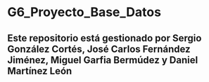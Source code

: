 # G6_Proyecto_Base_Datos

## Este repositorio está gestionado por Sergio González Cortés, José Carlos Fernández Jiménez, Miguel Garfia Bermúdez y Daniel Martínez León
